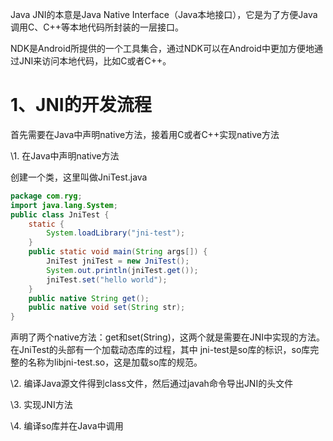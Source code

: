 Java JNI的本意是Java Native Interface（Java本地接口），它是为了方便Java 调用C、C++等本地代码所封装的一层接口。

NDK是Android所提供的一个工具集合，通过NDK可以在Android中更加方便地通过JNI来访问本地代码，比如C或者C++。

# 1、JNI的开发流程

首先需要在Java中声明native方法，接着用C或者C++实现native方法

\1. 在Java中声明native方法

创建一个类，这里叫做JniTest.java

```java
package com.ryg;
import java.lang.System;
public class JniTest {
    static {
    	System.loadLibrary("jni-test");
    }
    public static void main(String args[]) {
        JniTest jniTest = new JniTest();
        System.out.println(jniTest.get());
        jniTest.set("hello world");
    }
    public native String get();
    public native void set(String str);
}
```

声明了两个native方法：get和set(String)，这两个就是需要在JNI中实现的方法。在JniTest的头部有一个加载动态库的过程，其中 jni-test是so库的标识，so库完整的名称为libjni-test.so，这是加载so库的规范。

\2. 编译Java源文件得到class文件，然后通过javah命令导出JNI的头文件

\3. 实现JNI方法

\4. 编译so库并在Java中调用